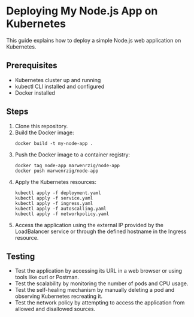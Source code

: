# Deploying My Node.js App on Kubernetes

This guide explains how to deploy a simple Node.js web application on Kubernetes.

## Prerequisites
- Kubernetes cluster up and running
- kubectl CLI installed and configured
- Docker installed

## Steps

1. Clone this repository.
2. Build the Docker image:
    ```
    docker build -t my-node-app .
    ```
3. Push the Docker image to a container registry:
    ```
    docker tag node-app marwenrzig/node-app
    docker push marwenrzig/node-app
    ```
4. Apply the Kubernetes resources:
    ```
    kubectl apply -f deployment.yaml
    kubectl apply -f service.yaml
    kubectl apply -f ingress.yaml
    kubectl apply -f autoscalling.yaml
    kubectl apply -f networkpolicy.yaml
    ```
5. Access the application using the external IP provided by the LoadBalancer service or through the defined hostname in the Ingress resource.

## Testing
- Test the application by accessing its URL in a web browser or using tools like curl or Postman.
- Test the scalability by monitoring the number of pods and CPU usage.
- Test the self-healing mechanism by manually deleting a pod and observing Kubernetes recreating it.
- Test the network policy by attempting to access the application from allowed and disallowed sources.
